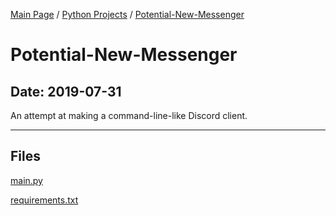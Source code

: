 [Main Page](/) / [Python Projects](/python) / [Potential-New-Messenger](/python/2019-07-31_Potential-New-Messenger)

# Potential-New-Messenger

## Date: 2019-07-31

An attempt at making a command-line-like Discord client.

-----

## Files

[main.py](main.py)

[requirements.txt](requirements.txt)